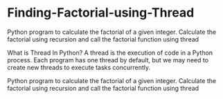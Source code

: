 # Finding-Factorial-using-Thread
Python program to calculate the factorial of a given integer. Calculate the factorial using recursion and call the factorial function using thread

What is Thread In Python?
A thread is the execution of code in a Python process. 
Each program has one thread by default, but we may need to create new threads to execute tasks concurrently.

Python program to calculate the factorial of a given integer.
Calculate the factorial using recursion and call the factorial function using thread

